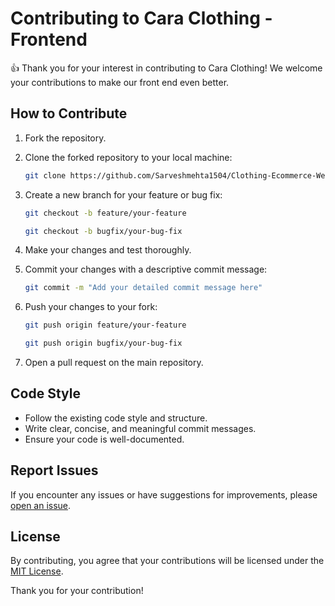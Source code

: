# Contributing to Cara Clothing - Frontend

👍 Thank you for your interest in contributing to Cara Clothing! We welcome your contributions to make our front end even better.

## How to Contribute

1. Fork the repository.

2. Clone the forked repository to your local machine:

    ```bash
    git clone https://github.com/Sarveshmehta1504/Clothing-Ecommerce-Website-Frontend.git
    ```

3. Create a new branch for your feature or bug fix:

    ```bash
    git checkout -b feature/your-feature
    ```

    ```bash
    git checkout -b bugfix/your-bug-fix
    ```

4. Make your changes and test thoroughly.

5. Commit your changes with a descriptive commit message:

    ```bash
    git commit -m "Add your detailed commit message here"
    ```

6. Push your changes to your fork:

    ```bash
    git push origin feature/your-feature
    ```

    ```bash
    git push origin bugfix/your-bug-fix
    ```

7. Open a pull request on the main repository.

## Code Style

- Follow the existing code style and structure.
- Write clear, concise, and meaningful commit messages.
- Ensure your code is well-documented.

## Report Issues

If you encounter any issues or have suggestions for improvements, please [open an issue](https://github.com/Sarveshmehta1504/Clothing-Ecommerce-Website-Frontend/issues).

## License

By contributing, you agree that your contributions will be licensed under the [MIT License](LICENSE).

Thank you for your contribution!
